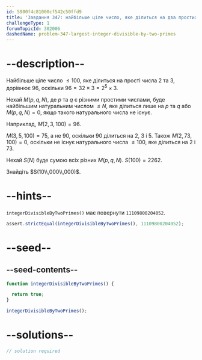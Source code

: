 ```yaml
---
id: 5900f4c81000cf542c50ffd9
title: 'Завдання 347: найбільше ціле число, яке ділиться на два простих'
challengeType: 1
forumTopicId: 302006
dashedName: problem-347-largest-integer-divisible-by-two-primes
---
```


# --description--

Найбільше ціле число $≤ 100$, яке ділиться на прості числа 2 та 3, дорівнює 96, оскільки $96 = 32 \times 3 = 2^5 \times 3$.

Нехай $M(p, q, N)$, де $p$ та $q$ є різними простими числами, буде найбільшим натуральним числом $≤ N$, яке ділиться лише на $p$ та $q$ або $M(p, q, N)=0$, якщо такого натурального числа не існує.

Наприклад, $M(2, 3, 100) = 96$.

$M(3, 5, 100) = 75$, а не 90, оскільки 90 ділиться на 2, 3 і 5. Також $M(2, 73, 100) = 0$, оскільки не існує натурального числа $≤ 100$, яке ділиться на 2 і 73.

Нехай $S(N)$ буде сумою всіх різних $M(p, q, N)$. $S(100)=2262$.

Знайдіть $S(10\\,000\\,000)$.

# --hints--

`integerDivisibleByTwoPrimes()` має повернути `11109800204052`.

```js
assert.strictEqual(integerDivisibleByTwoPrimes(), 11109800204052);
```

# --seed--

## --seed-contents--

```js
function integerDivisibleByTwoPrimes() {

  return true;
}

integerDivisibleByTwoPrimes();
```

# --solutions--

```js
// solution required
```

